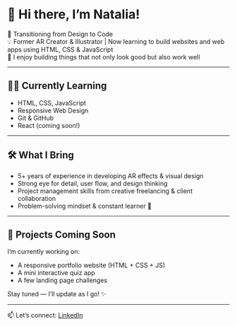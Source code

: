 # 👋 Hi there, I’m Natalia!

🎨 Transitioning from Design to Code  
💡 Former AR Creator & Illustrator | Now learning to build websites and web apps using HTML, CSS & JavaScript  
🚀 I enjoy building things that not only look good but also work well

---

## 👩‍💻 Currently Learning

- HTML, CSS, JavaScript
- Responsive Web Design
- Git & GitHub
- React (coming soon!)

---

## 🛠️ What I Bring

- 5+ years of experience in developing AR effects & visual design  
- Strong eye for detail, user flow, and design thinking  
- Project management skills from creative freelancing & client collaboration  
- Problem-solving mindset & constant learner 💪

---

## 📌 Projects Coming Soon

I’m currently working on:

- A responsive portfolio website (HTML + CSS + JS)  
- A mini interactive quiz app  
- A few landing page challenges

Stay tuned — I’ll update as I go! ✨

---

📫 Let’s connect: [LinkedIn](https://www.linkedin.com/in/kolonatalie/)
